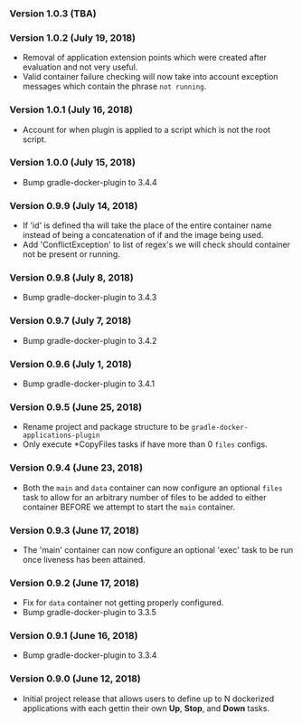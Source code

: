 ### Version 1.0.3 (TBA)

### Version 1.0.2 (July 19, 2018)
* Removal of application extension points which were created after evaluation and not very useful.
* Valid container failure checking will now take into account exception messages which contain the phrase `not running`.

### Version 1.0.1 (July 16, 2018)
* Account for when plugin is applied to a script which is not the root script.

### Version 1.0.0 (July 15, 2018)
* Bump gradle-docker-plugin to 3.4.4

### Version 0.9.9 (July 14, 2018)
* If 'id' is defined tha will take the place of the entire container name instead of being a concatenation of if and the image being used.
* Add 'ConflictException' to list of regex's we will check should container not be present or running.

### Version 0.9.8 (July 8, 2018)
* Bump gradle-docker-plugin to 3.4.3

### Version 0.9.7 (July 7, 2018)
* Bump gradle-docker-plugin to 3.4.2

### Version 0.9.6 (July 1, 2018)
* Bump gradle-docker-plugin to 3.4.1

### Version 0.9.5 (June 25, 2018)
* Rename project and package structure to be `gradle-docker-applications-plugin`
* Only execute *CopyFiles tasks if have more than 0 `files` configs.

### Version 0.9.4 (June 23, 2018)
* Both the `main` and `data` container can now configure an optional `files` task to allow for an arbitrary number of files
to be added to either container BEFORE we attempt to start the `main` container.

### Version 0.9.3 (June 17, 2018)
* The 'main' container can now configure an optional 'exec' task to be run once liveness has been attained.

### Version 0.9.2 (June 17, 2018)
* Fix for `data` container not getting properly configured.
* Bump gradle-docker-plugin to 3.3.5

### Version 0.9.1 (June 16, 2018)
* Bump gradle-docker-plugin to 3.3.4

### Version 0.9.0 (June 12, 2018)
* Initial project release that allows users to define up to N dockerized applications with each gettin their own **Up**, **Stop**, and **Down** tasks.
